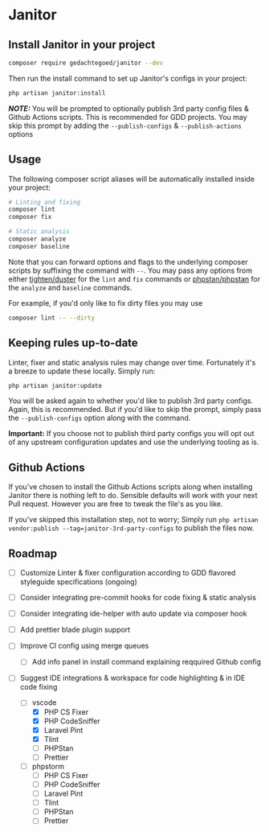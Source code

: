 # Janitor

## Install Janitor in your project
``` bash
composer require gedachtegoed/janitor --dev
```

Then run the install command to set up Janitor's configs in your project:

``` bash
php artisan janitor:install
```

***NOTE:*** You will be prompted to optionally publish 3rd party config files & Github Actions scripts. This is recommended for GDD projects. You may skip this prompt by adding the `--publish-configs` & `--publish-actions` options

## Usage
The following composer script aliases will be automatically installed inside your project:

``` bash
# Linting and fixing
composer lint
composer fix

# Static analysis
composer analyze
composer baseline
```

Note that you can forward options and flags to the underlying composer scripts by suffixing the command with `--`. You may pass any options from either [tighten/duster](https://github.com/tighten/duster) for the `lint` and `fix` commands or [phpstan/phpstan](https://phpstan.org/config-reference) for the `analyze` and `baseline` commands.

For example, if you'd only like to fix dirty files you may use

``` bash
composer lint -- --dirty
```

## Keeping rules up-to-date
Linter, fixer and static analysis rules may change over time. Fortunately it's a breeze to update these locally. Simply run:

``` bash
php artisan janitor:update
```
You will be asked again to whether you'd like to publish 3rd party configs. Again, this is recommended. But if you'd like to skip the prompt, simply pass the `--publish-configs` option along with the command.

**Important:** If you choose not to publish third party configs you will opt out of any upstream configuration updates and use the underlying tooling as is.

## Github Actions
If you've chosen to install the Github Actions scripts along when installing Janitor there is nothing left to do. Sensible defaults will work with your next Pull request. However you are free to tweak the file's as you like.

If you've skipped this installation step, not to worry; Simply run `php artisan vendor:publish --tag=janitor-3rd-party-configs` to publish the files now.
## Roadmap

- [ ] Customize Linter & fixer configuration according to GDD flavored styleguide specifications (ongoing)
- [ ] Consider integrating pre-commit hooks for code fixing & static analysis
- [ ] Consider integrating ide-helper with auto update via composer hook
- [ ] Add prettier blade plugin support

- [ ] Improve CI config using merge queues
    - [ ] Add info panel in install command explaining reqquired Github config

- [ ] Suggest IDE integrations & workspace for code highlighting & in IDE code fixing
    - [ ] vscode
        - [x] PHP CS Fixer
        - [x] PHP CodeSniffer
        - [x] Laravel Pint
        - [x] Tlint
        - [ ] PHPStan
        - [ ] Prettier
    - [ ] phpstorm
        - [ ] PHP CS Fixer
        - [ ] PHP CodeSniffer
        - [ ] Laravel Pint
        - [ ] Tlint
        - [ ] PHPStan
        - [ ] Prettier
